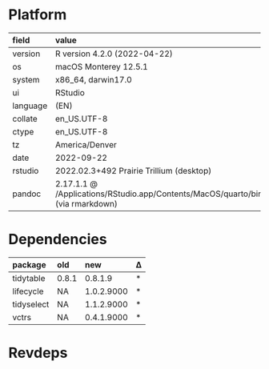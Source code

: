 # Platform

|field    |value                                                                           |
|:--------|:-------------------------------------------------------------------------------|
|version  |R version 4.2.0 (2022-04-22)                                                    |
|os       |macOS Monterey 12.5.1                                                           |
|system   |x86_64, darwin17.0                                                              |
|ui       |RStudio                                                                         |
|language |(EN)                                                                            |
|collate  |en_US.UTF-8                                                                     |
|ctype    |en_US.UTF-8                                                                     |
|tz       |America/Denver                                                                  |
|date     |2022-09-22                                                                      |
|rstudio  |2022.02.3+492 Prairie Trillium (desktop)                                        |
|pandoc   |2.17.1.1 @ /Applications/RStudio.app/Contents/MacOS/quarto/bin/ (via rmarkdown) |

# Dependencies

|package    |old   |new        |Δ  |
|:----------|:-----|:----------|:--|
|tidytable  |0.8.1 |0.8.1.9    |*  |
|lifecycle  |NA    |1.0.2.9000 |*  |
|tidyselect |NA    |1.1.2.9000 |*  |
|vctrs      |NA    |0.4.1.9000 |*  |

# Revdeps


